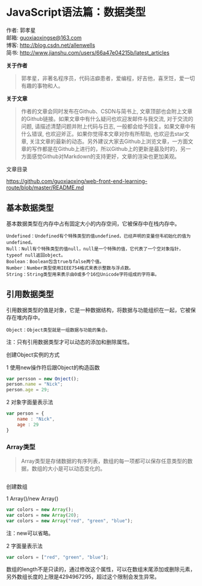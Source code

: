 # JavaScript语法篇：数据类型

作者: 郭孝星  
邮箱: guoxiaoxingse@163.com  
博客: http://blog.csdn.net/allenwells   
简书: http://www.jianshu.com/users/66a47e04215b/latest_articles  

**关于作者**

>郭孝星，非著名程序员，代码洁癖患者，爱编程，好吉他，喜烹饪，爱一切有趣的事物和人。

**关于文章**

>作者的文章会同时发布在Github、CSDN与简书上, 文章顶部也会附上文章的Github链接。如果文章中有什么疑问也欢迎发邮件与我交流, 对于交流的问题, 请描述清楚问题并附上代码与日志, 一般都会给予回复。如果文章中有什么错误, 也欢迎斧正。如果你觉得本文章对你有所帮助, 也欢迎去star文章, 关注文章的最新的动态。另外建议大家去Github上浏览文章，一方面文章的写作都是在Github上进行的，所以Github上的更新是最及时的，另一方面感觉Github对Markdown的支持更好，文章的渲染也更加美观。

文章目录

https://github.com/guoxiaoxing/web-front-end-learning-route/blob/master/README.md

## 基本数据类型

基本数据类型在内存中占有固定大小的内存空间，它被保存中在栈内存中。

```
Undefined：Undefined有个特殊类型的值undefined，已经声明的变量但韦初始化的值为undefined。
Null：Null有个特殊类型的值null，null是一个特殊的值，它代表了一个空对象指针，typeof null返回object。
Boolean：Boolean包含true与false两个值。
Number：Number类型使用IEEE754格式来表示整数与浮点数。
String：String类型用来表示由0或多个16位Unicode字符组成的字符串。
```
## 引用数据类型

引用数据类型的值是对象，它是一种数据结构，将数据与功能组织在一起，它被保存在堆内存中。

```
Object：Object类型就是一组数据与功能的集合。
```

注：只有引用数据类型才可以动态的添加和删除属性。

创建Object实例的方式

1 使用new操作符后跟Object的构造函数

```javascript
var persson = new Onject();
person.name = "Nick";
person.age = 29;
```

2 对象字面量表示法

```javascript
var person = {
    name : "Nick",
    age : 29
}
```
### Array类型

>Array类型是存储数据的有序列表，数组的每一项都可以保存任意类型的数据，数组的大小是可以动态变化的。

```javascript

```

创建数组

1 Array()/new Array()

```javascript
var colors = new Array();
var colors = new Array(20);
var colors = new Array("red", "green", "blue");
```
注：new可以省略。

2 字面量表示法

```javascript
var colors = ["red", "green", "blue"];
```

数组的length不是只读的，通过修改这个属性，可以在数组末尾添加或删除元素，另外数组长度的上限是4294967295，超过这个限制会发生异常。